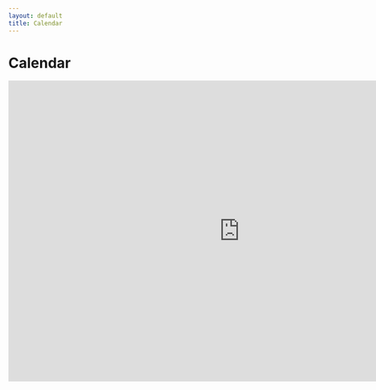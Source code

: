 ```yaml
---
layout: default
title: Calendar
---
```


# Calendar

<iframe src="http://www.google.com/calendar/embed?showTitle=0&amp;showCalendars=0&amp;mode=WEEK&amp;height=600&amp;wkst=1&amp;bgcolor=%23FFFFFF&amp;src=mbmccormick%40gmail.com&amp;color=%232952A3&amp;src=gdrr4a02tucocbee66mng0rqqs%40group.calendar.google.com&amp;color=%23AB8B00&amp;ctz=America%2FNew_York" style=" border-width: 0;" width="920" height="600" frameborder="0" scrolling="no"></iframe>